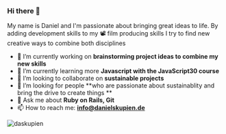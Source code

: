 ### Hi there 👋

<p>My name is Daniel and I'm passionate about bringing great ideas to life. By adding development skills to my 📽️ film producing skills I try to find new creative ways to combine both disciplines</p>

- 🔭 I’m currently working on **brainstorming project ideas to combine my new skills**
- 🌱 I’m currently learning more **Javascript with the JavaScript30 course**
- 👯 I’m looking to collaborate on **sustainable projects**
- 🤔 I’m looking for people **who are passionate about sustainablity and bring the drive to create things **
- 💬 Ask me about **Ruby on Rails, Git**
- 📫 How to reach me: **info@danielskupien.de**

<p><img align="center" src="https://github-readme-stats.vercel.app/api/top-langs?username=daskupien&show_icons=true&locale=en&layout=compact" alt="daskupien" /></p>
